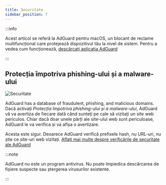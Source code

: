 ```yaml
---
title: Securitate
sidebar_position: 7
---
```


:::info

Acest articol se referă la AdGuard pentru macOS, un blocant de reclame multifuncțional care protejează dispozitivul tău la nivel de sistem. Pentru a vedea cum funcționează, [descărcați aplicația AdGuard](https://agrd.io/download-kb-adblock)

:::

## Protecția împotriva phishing-ului și a malware-ului

![Securitate](https://cdn.adtidy.org/content/kb/ad_blocker/mac/security.png)

AdGuard has a database of fraudulent, phishing, and malicious domains. Dacă activați _Protecția împotriva phishing-ului și a malware-ului_, AdGuard vă va avertiza de fiecare dată când sunteți pe cale să vizitați un site web periculos. Chiar dacă doar unele părți ale site-ului web sunt periculoase, AdGuard le va verifica și va afișa o avertizare.

Acesta este sigur. Deoarece AdGuard verifică prefixele hash, nu URL-uri, nu știe ce site-uri web vizitați. [Aflați mai multe despre verificările de securitate ale AdGuard](/general/browsing-security)

:::note

AdGuard nu este un program antivirus. Nu poate împiedica descărcarea de fișiere suspecte sau ștergerea virusurilor existente.

:::
